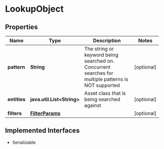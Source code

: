 

# LookupObject


## Properties

Name | Type | Description | Notes
------------ | ------------- | ------------- | -------------
**pattern** | **String** | The string or keyword being searched on. Concurrent searches for multiple patterns is NOT supported  |  [optional]
**entities** | **java.util.List&lt;String&gt;** | Asset class that is being searched against |  [optional]
**filters** | [**FilterParams**](FilterParams.md) |  |  [optional]


## Implemented Interfaces

* Serializable


